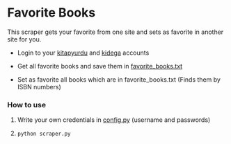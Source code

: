 # Favorite Books
This scraper gets your favorite from one site and sets as favorite in another site for you.

* Login to your [kitapyurdu](www.kitapyurdu.com) and [kidega](www.kidega.com) accounts

* Get all favorite books and save them in [favorite_books.txt](favorite_books.txt)

* Set as favorite all books which are in favorite_books.txt (Finds them by ISBN numbers)

### How to use

1. Write your own credentials in [config.py](config.py) (username and passwords)

2. `python scraper.py`